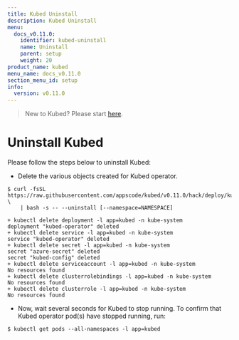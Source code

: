 ```yaml
---
title: Kubed Uninstall
description: Kubed Uninstall
menu:
  docs_v0.11.0:
    identifier: kubed-uninstall
    name: Uninstall
    parent: setup
    weight: 20
product_name: kubed
menu_name: docs_v0.11.0
section_menu_id: setup
info:
  version: v0.11.0
---
```


> New to Kubed? Please start [here](/docs/v0.11.0/concepts/README).

# Uninstall Kubed
Please follow the steps below to uninstall Kubed:

- Delete the various objects created for Kubed operator.

```console
$ curl -fsSL https://raw.githubusercontent.com/appscode/kubed/v0.11.0/hack/deploy/kubed.sh \
    | bash -s -- --uninstall [--namespace=NAMESPACE]

+ kubectl delete deployment -l app=kubed -n kube-system
deployment "kubed-operator" deleted
+ kubectl delete service -l app=kubed -n kube-system
service "kubed-operator" deleted
+ kubectl delete secret -l app=kubed -n kube-system
secret "azure-secret" deleted
secret "kubed-config" deleted
+ kubectl delete serviceaccount -l app=kubed -n kube-system
No resources found
+ kubectl delete clusterrolebindings -l app=kubed -n kube-system
No resources found
+ kubectl delete clusterrole -l app=kubed -n kube-system
No resources found
```

- Now, wait several seconds for Kubed to stop running. To confirm that Kubed operator pod(s) have stopped running, run:

```console
$ kubectl get pods --all-namespaces -l app=kubed
```
